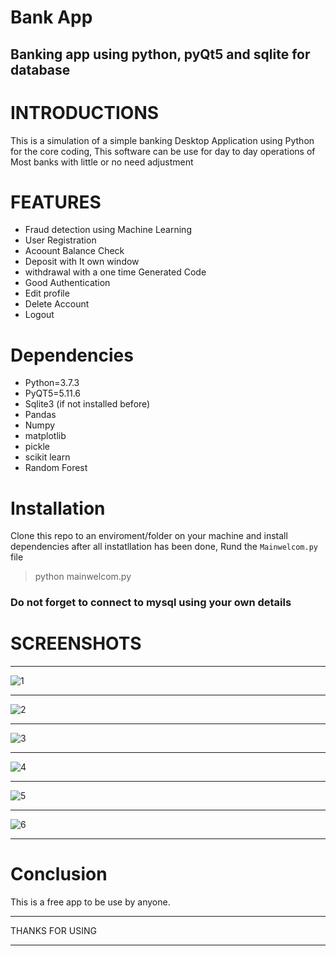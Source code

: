 
# Bank App
## Banking app using python, pyQt5 and sqlite for database


# INTRODUCTIONS

This is a simulation of a simple banking Desktop Application using Python for the core coding, This software can be use for day to day operations of Most banks with little or no need adjustment


#  FEATURES
- Fraud detection using Machine Learning
- User Registration
- Acoount Balance Check
- Deposit with It own window
- withdrawal with a one time Generated Code
- Good Authentication
- Edit profile
- Delete Account
- Logout

# Dependencies
- Python=3.7.3
- PyQT5=5.11.6
- Sqlite3 (if not installed before)
- Pandas
- Numpy
- matplotlib
- pickle
- scikit learn
- Random Forest

# Installation

Clone this repo to an enviroment/folder on your machine and install dependencies after all instatllation has been done, Rund the `Mainwelcom.py` file

> python mainwelcom.py

### Do not forget to connect to mysql using your own details

# SCREENSHOTS
___

![1](page1.jpg)
___

![2](page2.jpg)
___

![3](page3.jpg)
___

![4](page4.jpg)
___

![5](page5.jpg)
___

![6](page6.jpg)
___

# Conclusion

This is a free app to be use by anyone.
___

THANKS FOR USING

___
